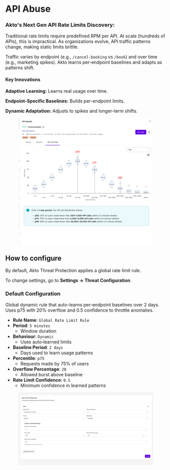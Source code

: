 
# API Abuse 

### Akto's Next Gen API Rate Limits Discovery:

Traditional rate limits require predefined RPM per API. At scale (hundreds of APIs), this is impractical. As organizations evolve, API traffic patterns change, making static limits brittle.

Traffic varies by endpoint (e.g., `/cancel-booking` vs `/book`) and over time (e.g., marketing spikes). Akto learns per-endpoint baselines and adapts as patterns shift.


#### Key Innovations
**Adaptive Learning:** Learns real usage over time.

**Endpoint-Specific Baselines:** Builds per-endpoint limits.

**Dynamic Adaptation:** Adjusts to spikes and longer-term shifts.

<figure><img src="../../.gitbook/assets/api-usage-distribution.png" alt=""><figcaption></figcaption></figure>


## How to configure 

By default, Akto Threat Protection applies a global rate limit rule.

To change settings, go to **Settings → Threat Configuration**.

### Default Configuration
Global dynamic rule that auto-learns per-endpoint baselines over 2 days.
Uses p75 with 20% overflow and 0.5 confidence to throttle anomalies.

- **Rule Name**: `Global Rate Limit Rule`
- **Period**: `5 minutes`
    - Window duration
- **Behaviour**: `Dynamic`
    - Uses auto‑learned limits
- **Baseline Period**: `2 days`
    - Days used to learn usage patterns
- **Percentile**: `p75`
    - Requests made by 75% of users
- **Overflow Percentage**: `20`
    - Allowed burst above baseline
- **Rate Limit Confidence**: `0.5`
    - Minimum confidence in learned patterns 



<figure><img src="../../.gitbook/assets/rate-limit-config.png" alt=""><figcaption></figcaption></figure>